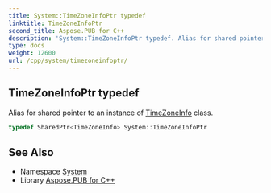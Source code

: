 ```yaml
---
title: System::TimeZoneInfoPtr typedef
linktitle: TimeZoneInfoPtr
second_title: Aspose.PUB for C++
description: 'System::TimeZoneInfoPtr typedef. Alias for shared pointer to an instance of TimeZoneInfo class in C++.'
type: docs
weight: 12600
url: /cpp/system/timezoneinfoptr/
---
```

## TimeZoneInfoPtr typedef


Alias for shared pointer to an instance of [TimeZoneInfo](../timezoneinfo/) class.

```cpp
typedef SharedPtr<TimeZoneInfo> System::TimeZoneInfoPtr
```

## See Also

* Namespace [System](../)
* Library [Aspose.PUB for C++](../../)

